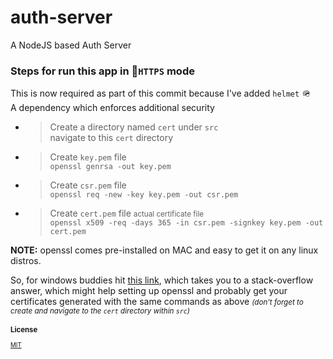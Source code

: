 # auth-server

A NodeJS based Auth Server

### Steps for run this app in 🔐`HTTPS` mode

This is now required as part of this commit because I've added `helmet` 🪖 <br> A dependency which enforces additional security

- > Create a directory named `cert` under `src` <br> navigate to this `cert` directory

- > Create `key.pem` file <br> `openssl genrsa -out key.pem`

- > Create `csr.pem` file <br> `openssl req -new -key key.pem -out csr.pem`

- > Create `cert.pem` file <small>actual certificate file</small> <br> `openssl x509 -req -days 365 -in csr.pem -signkey key.pem -out cert.pem`

**NOTE:** openssl comes pre-installed on MAC and easy to get it on any linux distros.

So, for windows buddies hit [this link](https://stackoverflow.com/questions/50625283/how-to-install-openssl-in-windows-10), which takes you to a stack-overflow answer, which might help setting up openssl and probably get your certificates generated with the same commands as above _<small>(don't forget to create and navigate to the `cert` directory within `src`)<small>_

### License

[MIT](https://gouthamshiv.github.io/mit-license)
